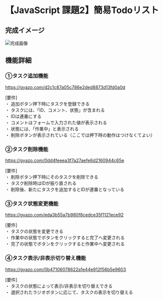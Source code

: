 # 【JavaScript 課題2】簡易Todoリスト
## 完成イメージ
![完成画像](https://j.gifs.com/YW6PyY.gif)  

## 機能詳細
### ①タスク追加機能
https://gyazo.com/d2c1c87a05c786e2ded8873d13fd0a0d

[要件]  
・ 追加ボタン押下時にタスクを登録できる  
・ タスクには、「ID、コメント、状態」が含まれる  
・ IDは連番にする  
・ コメントはフォームで入力された値が表示される  
・ 状態には、「作業中」と表示される  
・ 削除ボタンが表示されている（ここでは押下時の動作はつけなくてよい）  

### ②タスク削除機能
https://gyazo.com/0dd4feeea3f7a27aefe6d2160944c65e

[要件]  
・ 削除ボタン押下時にそのタスクを削除できる  
・ タスク削除時はIDが振り直される  
・ 削除後、新たにタスクを追加するとIDが連番となっている  

### ③タスク状態変更機能
https://gyazo.com/eda3b55a7b980f8cedce35f1121ece92

[要件]  
・ タスクの状態を変更できる  
・ 作業中の状態でボタンをクリックすると完了へ変更される  
・ 完了の状態でボタンをクリックすると作業中へ変更される  

### ④タスク表示/非表示切り替え機能
https://gyazo.com/0b47106078622a1e44e912f56b5e9603

[要件]  
・ タスクの状態によって表示/非表示を切り替えできる  
・ 選択されたラジオボタンに応じて、タスクの表示を切り替える  
